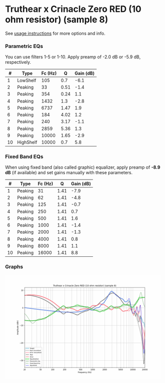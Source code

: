 # Truthear x Crinacle Zero RED (10 ohm resistor) (sample 8)
See [usage instructions](https://github.com/jaakkopasanen/AutoEq#usage) for more options and info.

### Parametric EQs
You can use filters 1-5 or 1-10. Apply preamp of -2.0 dB or -5.9 dB, respectively.

|   # | Type      |   Fc (Hz) |    Q |   Gain (dB) |
|-----|-----------|-----------|------|-------------|
|   1 | LowShelf  |       105 | 0.7  |        -6.1 |
|   2 | Peaking   |        33 | 0.51 |        -1.4 |
|   3 | Peaking   |       354 | 0.24 |         1.1 |
|   4 | Peaking   |      1432 | 1.3  |        -2.8 |
|   5 | Peaking   |      6737 | 1.47 |         1.9 |
|   6 | Peaking   |       184 | 4.02 |         1.2 |
|   7 | Peaking   |       240 | 3.17 |        -1.1 |
|   8 | Peaking   |      2859 | 5.36 |         1.3 |
|   9 | Peaking   |     10000 | 1.65 |        -2.9 |
|  10 | HighShelf |     10000 | 0.7  |         5.8 |

### Fixed Band EQs
When using fixed band (also called graphic) equalizer, apply preamp of **-8.9 dB** (if available) and set gains manually with these parameters.

|   # | Type    |   Fc (Hz) |    Q |   Gain (dB) |
|-----|---------|-----------|------|-------------|
|   1 | Peaking |        31 | 1.41 |        -7.9 |
|   2 | Peaking |        62 | 1.41 |        -4.8 |
|   3 | Peaking |       125 | 1.41 |        -0.7 |
|   4 | Peaking |       250 | 1.41 |         0.7 |
|   5 | Peaking |       500 | 1.41 |         1.6 |
|   6 | Peaking |      1000 | 1.41 |        -1.4 |
|   7 | Peaking |      2000 | 1.41 |        -1.3 |
|   8 | Peaking |      4000 | 1.41 |         0.8 |
|   9 | Peaking |      8000 | 1.41 |         1.1 |
|  10 | Peaking |     16000 | 1.41 |         8.8 |

### Graphs
![](./Truthear%20x%20Crinacle%20Zero%20RED%20(10%20ohm%20resistor)%20(sample%208).png)

